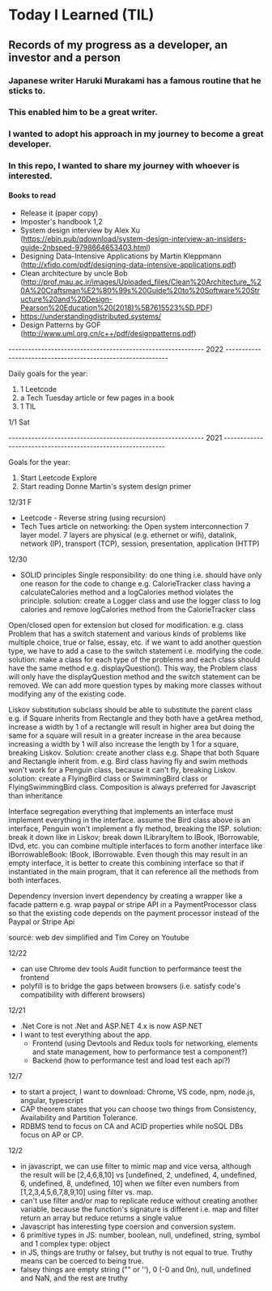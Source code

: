 # Today I Learned (TIL)
## Records of my progress as a developer, an investor and a person
### Japanese writer Haruki Murakami has a famous routine that he sticks to. 
### This enabled him to be a great writer. 
### I wanted to adopt his approach in my journey to become a great developer. 
### In this repo, I wanted to share my journey with whoever is interested.
#### Books to read
- Release it (paper copy)
- Imposter's handbook 1,2
- System design interview by Alex Xu (https://ebin.pub/qdownload/system-design-interview-an-insiders-guide-2nbsped-9798664653403.html)
- Designing Data-Intensive Applications by Martin Kleppmann (http://xfido.com/pdf/designing-data-intensive-applications.pdf)
- Clean architecture by uncle Bob (http://prof.mau.ac.ir/images/Uploaded_files/Clean%20Architecture_%20A%20Craftsman%E2%80%99s%20Guide%20to%20Software%20Structure%20and%20Design-Pearson%20Education%20(2018)%5B7615523%5D.PDF)
- https://understandingdistributed.systems/
- Design Patterns by GOF (http://www.uml.org.cn/c++/pdf/designpatterns.pdf)

------------------------------------------------------------ 2022 ------------------------------------------------------------

Daily goals for the year:
1) 1 Leetcode
2) a Tech Tuesday article or few pages in a book
3) 1 TIL 

1/1 Sat

------------------------------------------------------------ 2021 ------------------------------------------------------------

Goals for the year:
1) Start Leetcode Explore
2) Start reading Donne Martin's system design primer

12/31 F
- Leetcode - Reverse string (using recursion)
- Tech Tues article on networking: the Open system interconnection 7 layer model. 7 layers are physical (e.g. ethernet or wifi), datalink, network (IP), transport (TCP), session, presentation, application (HTTP)

12/30
- SOLID principles
Single responsibility: do one thing i.e. should have only one reason for the code to change
e.g. CalorieTracker class having a calculateCalories method and a logCalories method violates the principle.
solution: create a Logger class and use the logger class to log calories and remove logCalories method from the CalorieTracker class

Open/closed
open for extension but closed for modification.
e.g. class Problem that has a switch statement and various kinds of problems like multiple choice, true or false, essay, etc.
if we want to add another question type, we have to add a case to the switch statement i.e. modifying the code.
solution: make a class for each type of the problems and each class should have the same method e.g. displayQuestion(). This way, the Problem class will only have the displayQuestion method and the switch statement can be removed. We can add more question types by making more classes without modifying any of the existing code.

Liskov substitution
subclass should be able to substitute the parent class
e.g. if Square inherits from Rectangle and they both have a getArea method, increase a width by 1 of a rectangle will result in higher area but doing the same for a square will result in a greater increase in the area because increasing a width by 1 will also increase the length by 1 for a square, breaking Liskov.
Solution: create another class e.g. Shape that both Square and Rectangle inherit from.
e.g. Bird class having fly and swim methods won't work for a Penguin class, because it can't fly, breaking Liskov.
solution: create a FlyingBird class or SwimmingBird class or FlyingSwimmingBird class. Composition is always preferred for Javascript than inheritance

Interface segregation
everything that implements an interface must implement everything in the interface.
assume the Bird class above is an interface, Penguin won't implement a fly method, breaking the ISP.
solution: break it down like in Liskov; break down ILibraryItem to IBook, IBorrowable, IDvd, etc. you can combine multiple interfaces to form another interface like IBorrowableBook: IBook, IBorrowable. Even though this may result in an empty interface, it is better to create this combining interface so that if instantiated in the main program, that it can reference all the methods from both interfaces.

Dependency inversion
invert dependency by creating a wrapper like a facade pattern
e.g. wrap paypal or stripe API in a PaymentProcessor class so that the existing code depends on the payment processor instead of the Paypal or Stripe Api

source: web dev simplified and Tim Corey on Youtube

12/22
- can use Chrome dev tools Audit function to performance teest the frontend
- polyfill is to bridge the gaps between browsers (i.e. satisfy code's compatibility with different browsers)

12/21
- .Net Core is not .Net and ASP.NET 4.x is now ASP.NET
- I want to test everything about the app. 
  - Frontend (using Devtools and Redux tools for networking, elements and state management, how to performance test a component?)
  - Backend (how to performance test and load test each api?)

12/7
- to start a project, I want to download: Chrome, VS code, npm, node.js, angular, typescript
- CAP theorem states that you can choose two things from Consistency, Availability and Partition Tolerance.
- RDBMS tend to focus on CA and ACID properties while noSQL DBs focus on AP or CP.

12/2
- in javascript, we can use filter to mimic map and vice versa, although the result will be [2,4,6,8,10] vs [undefined, 2, undefined, 4, undefined, 6, undefined, 8, undefined, 10] when we filter even numbers from [1,2,3,4,5,6,7,8,9,10] using filter vs. map.
- can't use filter and/or map to replicate reduce without creating another variable, because the function's signature is different i.e. map and filter return an array but reduce returns a single value
- Javascript has interesting type coersion and conversion system.
- 6 primitive types in JS: number, boolean, null, undefined, string, symbol and 1 complex type: object
- in JS, things are truthy or falsey, but truthy is not equal to true. Truthy means can be coerced to being true.
- falsey things are empty string ("" or ''), 0 (-0 and 0n), null, undefined and NaN, and the rest are truthy
